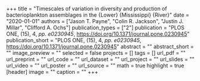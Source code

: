 +++
title = "Timescales of variation in diversity and production of bacterioplankton assemblages in the {Lower} {Mississippi} {River}"
date = "2020-01-01"
authors = ["Jason T. Payne", "Colin R. Jackson", "Justin J. Millar", "Clifford A. Ochs"]
publication_types = ["2"]
publication = "PLOS ONE, (15), 4, _pp. e0230945_, https://doi.org/10.1371/journal.pone.0230945"
publication_short = "PLOS ONE, (15), 4, _pp. e0230945_, https://doi.org/10.1371/journal.pone.0230945"
abstract = ""
abstract_short = ""
image_preview = ""
selected = false
projects = []
tags = []
url_pdf = ""
url_preprint = ""
url_code = ""
url_dataset = ""
url_project = ""
url_slides = ""
url_video = ""
url_poster = ""
url_source = ""
math = true
highlight = true
[header]
image = ""
caption = ""
+++
